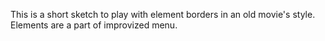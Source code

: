 This is a short sketch to play with element borders in an old movie's style. Elements are a part of improvized menu.
